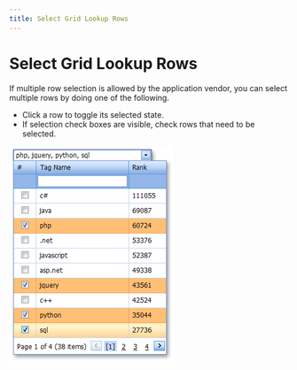 ```yaml
---
title: Select Grid Lookup Rows
---
```

# Select Grid Lookup Rows
If multiple row selection is allowed by the application vendor, you can select multiple rows by doing one of the following.
* Click a row to toggle its selected state.
* If selection check boxes are visible, check rows that need to be selected.

![ASPxGridLookup_Selection](../../../images/Img13292.png)
